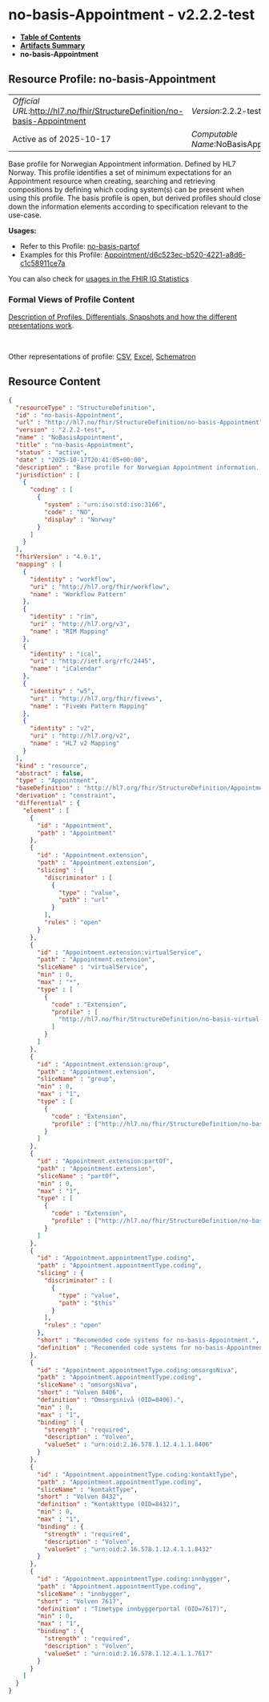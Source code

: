 # no-basis-Appointment - v2.2.2-test

* [**Table of Contents**](toc.md)
* [**Artifacts Summary**](artifacts.md)
* **no-basis-Appointment**

## Resource Profile: no-basis-Appointment 

| | |
| :--- | :--- |
| *Official URL*:http://hl7.no/fhir/StructureDefinition/no-basis-Appointment | *Version*:2.2.2-test |
| Active as of 2025-10-17 | *Computable Name*:NoBasisAppointment |

 
Base profile for Norwegian Appointment information. Defined by HL7 Norway. This profile identifies a set of minimum expectations for an Appointment resource when creating, searching and retrieving compositions by defining which coding system(s) can be present when using this profile. The basis profile is open, but derived profiles should close down the information elements according to specification relevant to the use-case. 

**Usages:**

* Refer to this Profile: [no-basis-partof](StructureDefinition-no-basis-partof.md)
* Examples for this Profile: [Appointment/d6c523ec-b520-4221-a8d6-c1c58911ce7a](Appointment-d6c523ec-b520-4221-a8d6-c1c58911ce7a.md)

You can also check for [usages in the FHIR IG Statistics](https://packages2.fhir.org/xig/hl7.fhir.no.basis|current/StructureDefinition/no-basis-Appointment)

### Formal Views of Profile Content

 [Description of Profiles, Differentials, Snapshots and how the different presentations work](http://build.fhir.org/ig/FHIR/ig-guidance/readingIgs.html#structure-definitions). 

 

Other representations of profile: [CSV](StructureDefinition-no-basis-Appointment.csv), [Excel](StructureDefinition-no-basis-Appointment.xlsx), [Schematron](StructureDefinition-no-basis-Appointment.sch) 



## Resource Content

```json
{
  "resourceType" : "StructureDefinition",
  "id" : "no-basis-Appointment",
  "url" : "http://hl7.no/fhir/StructureDefinition/no-basis-Appointment",
  "version" : "2.2.2-test",
  "name" : "NoBasisAppointment",
  "title" : "no-basis-Appointment",
  "status" : "active",
  "date" : "2025-10-17T20:41:05+00:00",
  "description" : "Base profile for Norwegian Appointment information. Defined by HL7 Norway. This profile identifies a set of minimum expectations for an Appointment resource when creating, searching and retrieving compositions by defining which coding system(s) can be present when using this profile. The basis profile is open, but derived profiles should close down the information elements according to specification relevant to the use-case.",
  "jurisdiction" : [
    {
      "coding" : [
        {
          "system" : "urn:iso:std:iso:3166",
          "code" : "NO",
          "display" : "Norway"
        }
      ]
    }
  ],
  "fhirVersion" : "4.0.1",
  "mapping" : [
    {
      "identity" : "workflow",
      "uri" : "http://hl7.org/fhir/workflow",
      "name" : "Workflow Pattern"
    },
    {
      "identity" : "rim",
      "uri" : "http://hl7.org/v3",
      "name" : "RIM Mapping"
    },
    {
      "identity" : "ical",
      "uri" : "http://ietf.org/rfc/2445",
      "name" : "iCalendar"
    },
    {
      "identity" : "w5",
      "uri" : "http://hl7.org/fhir/fivews",
      "name" : "FiveWs Pattern Mapping"
    },
    {
      "identity" : "v2",
      "uri" : "http://hl7.org/v2",
      "name" : "HL7 v2 Mapping"
    }
  ],
  "kind" : "resource",
  "abstract" : false,
  "type" : "Appointment",
  "baseDefinition" : "http://hl7.org/fhir/StructureDefinition/Appointment",
  "derivation" : "constraint",
  "differential" : {
    "element" : [
      {
        "id" : "Appointment",
        "path" : "Appointment"
      },
      {
        "id" : "Appointment.extension",
        "path" : "Appointment.extension",
        "slicing" : {
          "discriminator" : [
            {
              "type" : "value",
              "path" : "url"
            }
          ],
          "rules" : "open"
        }
      },
      {
        "id" : "Appointment.extension:virtualService",
        "path" : "Appointment.extension",
        "sliceName" : "virtualService",
        "min" : 0,
        "max" : "*",
        "type" : [
          {
            "code" : "Extension",
            "profile" : [
              "http://hl7.no/fhir/StructureDefinition/no-basis-virtual-service"
            ]
          }
        ]
      },
      {
        "id" : "Appointment.extension:group",
        "path" : "Appointment.extension",
        "sliceName" : "group",
        "min" : 0,
        "max" : "1",
        "type" : [
          {
            "code" : "Extension",
            "profile" : ["http://hl7.no/fhir/StructureDefinition/no-basis-group"]
          }
        ]
      },
      {
        "id" : "Appointment.extension:partOf",
        "path" : "Appointment.extension",
        "sliceName" : "partOf",
        "min" : 0,
        "max" : "1",
        "type" : [
          {
            "code" : "Extension",
            "profile" : ["http://hl7.no/fhir/StructureDefinition/no-basis-partof"]
          }
        ]
      },
      {
        "id" : "Appointment.appointmentType.coding",
        "path" : "Appointment.appointmentType.coding",
        "slicing" : {
          "discriminator" : [
            {
              "type" : "value",
              "path" : "$this"
            }
          ],
          "rules" : "open"
        },
        "short" : "Recomended code systems for no-basis-Appointment.",
        "definition" : "Recomended code systems for no-basis-Appointment. The recomended code systems might not be suficient for defining appointment type and in an implemented profile - some other coding might be needed."
      },
      {
        "id" : "Appointment.appointmentType.coding:omsorgsNiva",
        "path" : "Appointment.appointmentType.coding",
        "sliceName" : "omsorgsNiva",
        "short" : "Volven 8406",
        "definition" : "Omsorgsnivå (OID=8406).",
        "min" : 0,
        "max" : "1",
        "binding" : {
          "strength" : "required",
          "description" : "Volven",
          "valueSet" : "urn:oid:2.16.578.1.12.4.1.1.8406"
        }
      },
      {
        "id" : "Appointment.appointmentType.coding:kontaktType",
        "path" : "Appointment.appointmentType.coding",
        "sliceName" : "kontaktType",
        "short" : "Volven 8432",
        "definition" : "Kontakttype (OID=8432)",
        "min" : 0,
        "max" : "1",
        "binding" : {
          "strength" : "required",
          "description" : "Volven",
          "valueSet" : "urn:oid:2.16.578.1.12.4.1.1.8432"
        }
      },
      {
        "id" : "Appointment.appointmentType.coding:innbygger",
        "path" : "Appointment.appointmentType.coding",
        "sliceName" : "innbygger",
        "short" : "Volven 7617",
        "definition" : "Timetype innbyggerportal (OID=7617)",
        "min" : 0,
        "max" : "1",
        "binding" : {
          "strength" : "required",
          "description" : "Volven",
          "valueSet" : "urn:oid:2.16.578.1.12.4.1.1.7617"
        }
      }
    ]
  }
}

```
